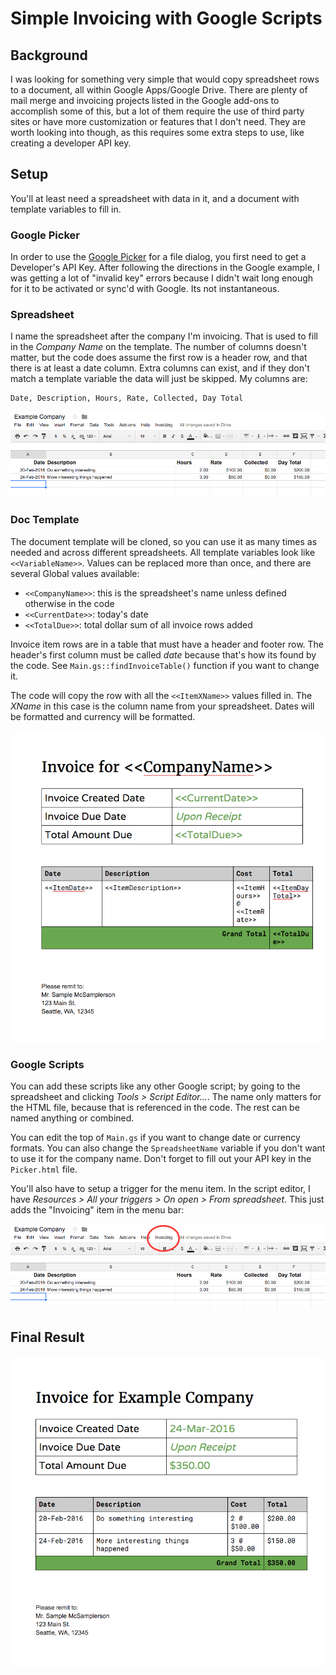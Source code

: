 # Simple Invoicing with Google Scripts

## Background
I was looking for something very simple that would copy spreadsheet rows to a document, all within Google Apps/Google Drive. There are plenty of mail merge and invoicing projects listed in the Google add-ons to accomplish some of this, but a lot of them require the use of third party sites or have more customization or features that I don't need. They are worth looking into though, as this requires some extra steps to use, like creating a developer API key. 

## Setup

You'll at least need a spreadsheet with data in it, and a document with template variables to fill in. 

### Google Picker

In order to use the [Google Picker](https://developers.google.com/apps-script/guides/dialogs#file-open_dialogs) for a file dialog, you first need to get a Developer's API Key. After following the directions in the Google example, I was getting a lot of "invalid key" errors because I didn't wait long enough for it to be activated or sync'd with Google. Its not instantaneous. 

### Spreadsheet

I name the spreadsheet after the company I'm invoicing. That is used to fill in the _Company Name_ on the template. The number of columns doesn't matter, but the code does assume the first row is a header row, and that there is at least a date column. Extra columns can exist, and if they don't match a template variable the data will just be skipped. My columns are:
```
Date, Description, Hours, Rate, Collected, Day Total
```

![Spreadsheet Screenshot](/doc/spreadsheet.png)

### Doc Template

The document template will be cloned, so you can use it as many times as needed and across different spreadsheets. All template variables look like `<<VariableName>>`. Values can be replaced more than once, and there are several Global values available:
* `<<CompanyName>>`: this is the spreadsheet's name unless defined otherwise in the code
* `<<CurrentDate>>`: today's date
* `<<TotalDue>>`: total dollar sum of all invoice rows added

Invoice item rows are in a table that must have a header and footer row. The header's first column must be called _date_ because that's how its found by the code. See `Main.gs::findInvoiceTable()` function if you want to change it.

The code will copy the row with all the `<<ItemXName>>` values filled in. The _XName_ in this case is the column name from your spreadsheet. Dates will be formatted and currency will be formatted. 

![Invoice Template Screenshot](/doc/invoice-template.png)

### Google Scripts

You can add these scripts like any other Google script; by going to the spreadsheet and clicking *Tools > Script Editor...*. The name only matters for the HTML file, because that is referenced in the code. The rest can be named anything or combined. 

You can edit the top of `Main.gs` if you want to change date or currency formats. You can also change the `SpreadsheetName` variable if you don't want to use it for the company name. Don't forget to fill out your API key in the `Picker.html` file. 

You'll also have to setup a trigger for the menu item. In the script editor, I have *Resources > All your triggers > On open > From spreadsheet*. This just adds the "Invoicing" item in the menu bar:

![Menu Item](/doc/spreadsheet-menu.png)

## Final Result

![Final Doc](/doc/invoice-final.png)